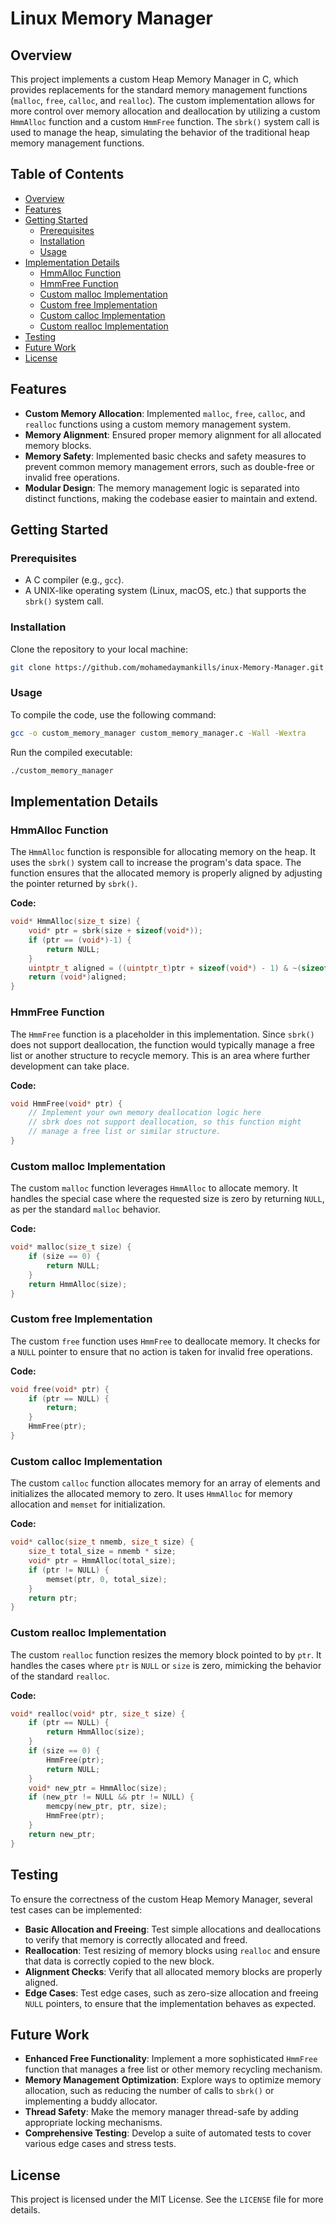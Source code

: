 
# Linux Memory Manager

## Overview

This project implements a custom Heap Memory Manager in C, which provides replacements for the standard memory management functions (`malloc`, `free`, `calloc`, and `realloc`). The custom implementation allows for more control over memory allocation and deallocation by utilizing a custom `HmmAlloc` function and a custom `HmmFree` function. The `sbrk()` system call is used to manage the heap, simulating the behavior of the traditional heap memory management functions.

## Table of Contents

- [Overview](#overview)
- [Features](#features)
- [Getting Started](#getting-started)
  - [Prerequisites](#prerequisites)
  - [Installation](#installation)
  - [Usage](#usage)
- [Implementation Details](#implementation-details)
  - [HmmAlloc Function](#hmmalloc-function)
  - [HmmFree Function](#hmmfree-function)
  - [Custom malloc Implementation](#custom-malloc-implementation)
  - [Custom free Implementation](#custom-free-implementation)
  - [Custom calloc Implementation](#custom-calloc-implementation)
  - [Custom realloc Implementation](#custom-realloc-implementation)
- [Testing](#testing)
- [Future Work](#future-work)
- [License](#license)

## Features

- **Custom Memory Allocation**: Implemented `malloc`, `free`, `calloc`, and `realloc` functions using a custom memory management system.
- **Memory Alignment**: Ensured proper memory alignment for all allocated memory blocks.
- **Memory Safety**: Implemented basic checks and safety measures to prevent common memory management errors, such as double-free or invalid free operations.
- **Modular Design**: The memory management logic is separated into distinct functions, making the codebase easier to maintain and extend.

## Getting Started

### Prerequisites

- A C compiler (e.g., `gcc`).
- A UNIX-like operating system (Linux, macOS, etc.) that supports the `sbrk()` system call.

### Installation

Clone the repository to your local machine:

```bash
git clone https://github.com/mohamedaymankills/inux-Memory-Manager.git

```

### Usage

To compile the code, use the following command:

```bash
gcc -o custom_memory_manager custom_memory_manager.c -Wall -Wextra
```

Run the compiled executable:

```bash
./custom_memory_manager
```

## Implementation Details

### HmmAlloc Function

The `HmmAlloc` function is responsible for allocating memory on the heap. It uses the `sbrk()` system call to increase the program's data space. The function ensures that the allocated memory is properly aligned by adjusting the pointer returned by `sbrk()`.

**Code:**
```c
void* HmmAlloc(size_t size) {
    void* ptr = sbrk(size + sizeof(void*)); 
    if (ptr == (void*)-1) {
        return NULL;
    }
    uintptr_t aligned = ((uintptr_t)ptr + sizeof(void*) - 1) & ~(sizeof(void*) - 1);
    return (void*)aligned;
}
```

### HmmFree Function

The `HmmFree` function is a placeholder in this implementation. Since `sbrk()` does not support deallocation, the function would typically manage a free list or another structure to recycle memory. This is an area where further development can take place.

**Code:**
```c
void HmmFree(void* ptr) {
    // Implement your own memory deallocation logic here
    // sbrk does not support deallocation, so this function might
    // manage a free list or similar structure.
}
```

### Custom malloc Implementation

The custom `malloc` function leverages `HmmAlloc` to allocate memory. It handles the special case where the requested size is zero by returning `NULL`, as per the standard `malloc` behavior.

**Code:**
```c
void* malloc(size_t size) {
    if (size == 0) {
        return NULL;
    }
    return HmmAlloc(size);
}
```

### Custom free Implementation

The custom `free` function uses `HmmFree` to deallocate memory. It checks for a `NULL` pointer to ensure that no action is taken for invalid free operations.

**Code:**
```c
void free(void* ptr) {
    if (ptr == NULL) {
        return;
    }
    HmmFree(ptr);
}
```

### Custom calloc Implementation

The custom `calloc` function allocates memory for an array of elements and initializes the allocated memory to zero. It uses `HmmAlloc` for memory allocation and `memset` for initialization.

**Code:**
```c
void* calloc(size_t nmemb, size_t size) {
    size_t total_size = nmemb * size;
    void* ptr = HmmAlloc(total_size);
    if (ptr != NULL) {
        memset(ptr, 0, total_size);
    }
    return ptr;
}
```

### Custom realloc Implementation

The custom `realloc` function resizes the memory block pointed to by `ptr`. It handles the cases where `ptr` is `NULL` or `size` is zero, mimicking the behavior of the standard `realloc`.

**Code:**
```c
void* realloc(void* ptr, size_t size) {
    if (ptr == NULL) {
        return HmmAlloc(size);
    }
    if (size == 0) {
        HmmFree(ptr);
        return NULL;
    }
    void* new_ptr = HmmAlloc(size);
    if (new_ptr != NULL && ptr != NULL) {
        memcpy(new_ptr, ptr, size);
        HmmFree(ptr);
    }
    return new_ptr;
}
```

## Testing

To ensure the correctness of the custom Heap Memory Manager, several test cases can be implemented:

- **Basic Allocation and Freeing**: Test simple allocations and deallocations to verify that memory is correctly allocated and freed.
- **Reallocation**: Test resizing of memory blocks using `realloc` and ensure that data is correctly copied to the new block.
- **Alignment Checks**: Verify that all allocated memory blocks are properly aligned.
- **Edge Cases**: Test edge cases, such as zero-size allocation and freeing `NULL` pointers, to ensure that the implementation behaves as expected.

## Future Work

- **Enhanced Free Functionality**: Implement a more sophisticated `HmmFree` function that manages a free list or other memory recycling mechanism.
- **Memory Management Optimization**: Explore ways to optimize memory allocation, such as reducing the number of calls to `sbrk()` or implementing a buddy allocator.
- **Thread Safety**: Make the memory manager thread-safe by adding appropriate locking mechanisms.
- **Comprehensive Testing**: Develop a suite of automated tests to cover various edge cases and stress tests.

## License

This project is licensed under the MIT License. See the `LICENSE` file for more details.
